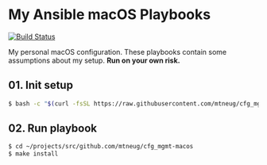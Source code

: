 # My Ansible macOS Playbooks

[![Build Status](https://travis-ci.org/mtneug/cfg_mgmt-macos.svg?branch=master)](https://travis-ci.org/mtneug/cfg_mgmt-macos)

My personal macOS configuration. These playbooks contain some assumptions about my setup. **Run on your own risk.**

## 01. Init setup

```sh
$ bash -c "$(curl -fsSL https://raw.githubusercontent.com/mtneug/cfg_mgmt-macos/master/init.sh)"
```

## 02. Run playbook

```sh
$ cd ~/projects/src/github.com/mtneug/cfg_mgmt-macos
$ make install
```
